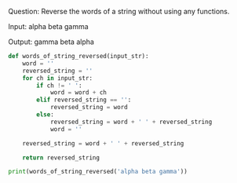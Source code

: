 Question: 
Reverse the words of a string without using any functions.

Input:
alpha beta gamma

Output:
gamma beta alpha

```python
def words_of_string_reversed(input_str):
    word = ''
    reversed_string = ''
    for ch in input_str:
        if ch != ' ':
            word = word + ch
        elif reversed_string == '':
            reversed_string = word
        else:
            reversed_string = word + ' ' + reversed_string
            word = ''

    reversed_string = word + ' ' + reversed_string

    return reversed_string

print(words_of_string_reversed('alpha beta gamma'))
```